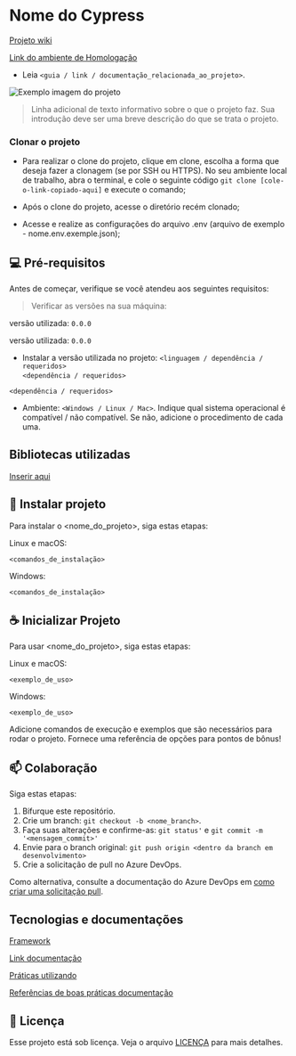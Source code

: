 # Nome do Cypress

[Projeto wiki]()

[Link do ambiente de Homologação]()

* Leia `<guia / link / documentação_relacionada_ao_projeto>`.

<img src="/templates-de-projetos/images/imagem.png" alt="Exemplo imagem do projeto">

> Linha adicional de texto informativo sobre o que o projeto faz. Sua introdução deve ser uma breve descrição do que se trata o projeto.

### Clonar o projeto

- Para realizar o clone do projeto, clique em clone, escolha a forma que deseja fazer a clonagem (se por SSH ou HTTPS). 
No seu ambiente local de trabalho, abra o terminal, e cole o seguinte código `git clone [cole-o-link-copiado-aqui]` e execute o comando;
- Após o clone do projeto, acesse o diretório recém clonado;

- Acesse e realize as configurações do arquivo .env (arquivo de exemplo - nome.env.exemple.json);


## 💻 Pré-requisitos

Antes de começar, verifique se você atendeu aos seguintes requisitos:

>Verificar as versões na sua máquina:</br>

[]() versão utilizada: `0.0.0`

[]() versão utilizada: `0.0.0`

* Instalar a versão utilizada no projeto: `<linguagem / dependência / requeridos>` </br>
`<dependência / requeridos>`

`<dependência / requeridos>`

* Ambiente: `<Windows / Linux / Mac>`.
Indique qual sistema operacional é compatível / não compatível. Se não, adicione o procedimento de cada uma.

## Bibliotecas utilizadas
[Inserir aqui]()

## 🚀 Instalar projeto

Para instalar o <nome_do_projeto>, siga estas etapas:

Linux e macOS:
```
<comandos_de_instalação>
```

Windows:
```
<comandos_de_instalação>
```

## ☕ Inicializar Projeto

Para usar <nome_do_projeto>, siga estas etapas:

Linux e macOS:
```
<exemplo_de_uso>
```

Windows:
```
<exemplo_de_uso>
```

Adicione comandos de execução e exemplos que são necessários para rodar o projeto. Fornece uma referência de opções para pontos de bônus!

## 📫 Colaboração

Siga estas etapas:

1. Bifurque este repositório.
2. Crie um branch: `git checkout -b <nome_branch>`.
3. Faça suas alterações e confirme-as: `git status'` e `git commit -m '<mensagem_commit>'`
4. Envie para o branch original: `git push origin <dentro da branch em desenvolvimento>`
5. Crie a solicitação de pull no Azure DevOps.

Como alternativa, consulte a documentação do Azure DevOps em [como criar uma solicitação pull](https://learn.microsoft.com/pt-br/azure/devops/repos/git/pull-requests?view=azure-devops&tabs=browser).

## Tecnologias e documentações 
[Framework]()

[Link documentação]() 

[Práticas utilizando]()

[Referências de boas práticas documentação]()

## 📝 Licença

Esse projeto está sob licença. Veja o arquivo [LICENÇA](LICENSE.md) para mais detalhes.